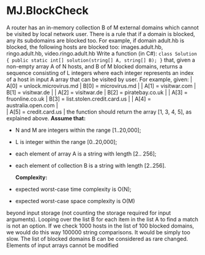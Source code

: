 # MJ.BlockCheck
 
A router has an in-memory collection B of M external domains which cannot be visited by local network user. There is a rule that if a domain is blocked, any its subdomains are blocked too. For example, if domain adult.hb is blocked, the following hosts are blocked too: images.adult.hb, ringo.adult.hb, video.ringo.adult.hb Write a function (in C#): 
`class Solution { public static int[] solution(string[] A, string[] B); }` 
that, given a non-empty array A of N hosts, and B of M blocked domains, returns a sequence consisting of L integers where each integer represents an index of a host in input A array that can be visited by user. For example, given: 
| A[0] = unlock.microvirus.md | B[0] = microvirus.md					 |
| A[1] = visitwar.com   		       |   B[1] = visitwar.de						 |
| A[2] = visitwar.de 		           |    B[2] = piratebay.co.uk				 |
| A[3] = fruonline.co.uk		       |    B[3] = list.stolen.credit.card.us |
| A[4] = australia.open.com     |															
| A[5] = credit.card.us	           |
 the function should return the array [1, 3, 4, 5], as explained above. 
 **Assume that:** 

 - N and M are integers within the range [1..20,000];
 - L is integer within the range [0..20,000];
 - each element of array A is a string with length [2.. 256];
 - each element of collection B is a string with length [2..256].

   **Complexity:**

 - expected worst-case time complexity is O(N);

 - expected worst-case space complexity is O(M)

beyond input storage (not counting the storage required for input arguments). Looping over the list B for each item in the list A to find a match is not an option. If we check 1000 hosts in the list of 100 blocked domains, we would do this way 100000 string comparisons. It would be simply too slow. The list of blocked domains B can be considered as rare changed. Elements of input arrays cannot be modified